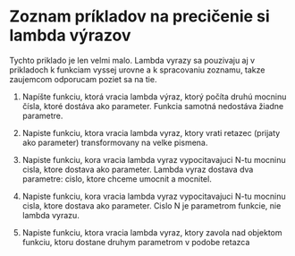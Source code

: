 # Zoznam príkladov na precičenie si lambda výrazov

Tychto priklado je len velmi malo. 
Lambda vyrazy sa pouzivaju aj v prikladoch k funkciam vyssej urovne a k spracovaniu zoznamu, takze zaujemcom odporucam poziet sa na tie.

1. Napíšte funkciu, ktorá vracia lambda výraz, ktorý počíta druhú mocninu čísla, ktoré dostáva ako parameter. 
Funkcia samotná nedostáva žiadne parametre.

2. Napiste funkciu, ktora vracia lambda vyraz, ktory vrati retazec (prijaty ako parameter) transformovany na velke pismena.

3. Napiste funkciu, kora vracia lambda vyraz vypocitavajuci N-tu mocninu cisla, ktore dostava ako parameter. 
Lambda vyraz dostava dva parametre: cislo, ktore chceme umocnit a mocnitel. 

4. Napiste funkciu, kora vracia lambda vyraz vypocitavajuci N-tu mocninu cisla, ktore dostava ako parameter. 
Cislo N je parametrom funkcie, nie lambda vyrazu.

5. Napiste funkciu, ktora vracia lambda vyraz, ktory zavola nad objektom funkciu, ktoru dostane druhym parametrom v podobe retazca
